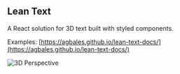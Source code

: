 ## Lean Text

A React solution for 3D text built with styled components.

Examples: [https://agbales.github.io/lean-text-docs/](https://agbales.github.io/lean-text-docs/)

![3D Perspective](https://www.how-to-draw-funny-cartoons.com/image-files/two-point-perspective-6.gif)
